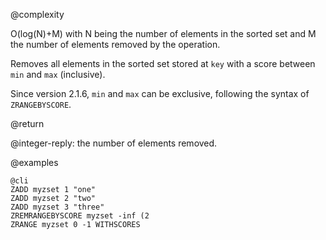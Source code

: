 @complexity

O(log(N)+M) with N being the number of elements in the sorted set and M the
number of elements removed by the operation.

Removes all elements in the sorted set stored at `key` with a score between
`min` and `max` (inclusive).

Since version 2.1.6, `min` and `max` can be exclusive, following the syntax of
`ZRANGEBYSCORE`.

@return

@integer-reply: the number of elements removed.

@examples

    @cli
    ZADD myzset 1 "one"
    ZADD myzset 2 "two"
    ZADD myzset 3 "three"
    ZREMRANGEBYSCORE myzset -inf (2
    ZRANGE myzset 0 -1 WITHSCORES

